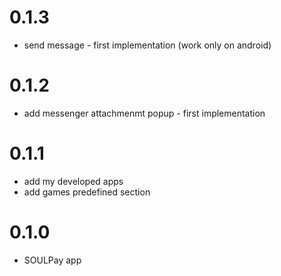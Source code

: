 # 0.1.3
- send message - first implementation (work only on android)
# 0.1.2
- add messenger attachmenmt popup - first implementation
# 0.1.1
- add my developed apps
- add games predefined section
# 0.1.0
- SOULPay app